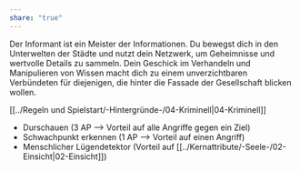 ```yaml
---
share: "true"
---
```

Der Informant ist ein Meister der Informationen. Du bewegst dich in den Unterwelten der Städte und nutzt dein Netzwerk, um Geheimnisse und wertvolle Details zu sammeln. Dein Geschick im Verhandeln und Manipulieren von Wissen macht dich zu einem unverzichtbaren Verbündeten für diejenigen, die hinter die Fassade der Gesellschaft blicken wollen.  
  
[[../Regeln und Spielstart/-Hintergründe-/04-Kriminell|04-Kriminell]]   
  
- Durschauen (3 AP --> Vorteil auf alle Angriffe gegen ein Ziel)  
- Schwachpunkt erkennen (1 AP --> Vorteil auf einen Angriff)  
- Menschlicher Lügendetektor (Vorteil auf [[../Kernattribute/-Seele-/02-Einsicht|02-Einsicht]])